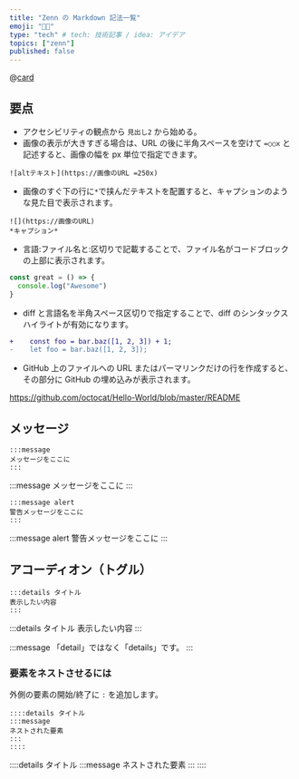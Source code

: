 ```yaml
---
title: "Zenn の Markdown 記法一覧"
emoji: "👩‍💻"
type: "tech" # tech: 技術記事 / idea: アイデア
topics: ["zenn"]
published: false
---
```


@[card](https://zenn.dev/zenn/articles/markdown-guide)

## 要点

- アクセシビリティの観点から `見出し2` から始める。
- 画像の表示が大きすぎる場合は、URL の後に半角スペースを空けて `=○○x` と記述すると、画像の幅を px 単位で指定できます。

```
![altテキスト](https://画像のURL =250x)
```

- 画像のすぐ下の行に`*`で挟んだテキストを配置すると、キャプションのような見た目で表示されます。

```
![](https://画像のURL)
*キャプション*
```

- 言語:ファイル名と:区切りで記載することで、ファイル名がコードブロックの上部に表示されます。

```js:fooBar.js
const great = () => {
  console.log("Awesome")
}
```

- diff と言語名を半角スペース区切りで指定することで、diff のシンタックスハイライトが有効になります。

```diff js
+    const foo = bar.baz([1, 2, 3]) + 1;
-    let foo = bar.baz([1, 2, 3]);
```

- GitHub 上のファイルへの URL またはパーマリンクだけの行を作成すると、その部分に GitHub の埋め込みが表示されます。

https://github.com/octocat/Hello-World/blob/master/README

## メッセージ

```
:::message
メッセージをここに
:::
```

:::message
メッセージをここに
:::

```
:::message alert
警告メッセージをここに
:::
```

:::message alert
警告メッセージをここに
:::

## アコーディオン（トグル）

```
:::details タイトル
表示したい内容
:::
```

:::details タイトル
表示したい内容
:::

:::message
「detail」ではなく「details」です。
:::

### 要素をネストさせるには

外側の要素の開始/終了に `:` を追加します。

```
::::details タイトル
:::message
ネストされた要素
:::
::::
```

::::details タイトル
:::message
ネストされた要素
:::
::::
